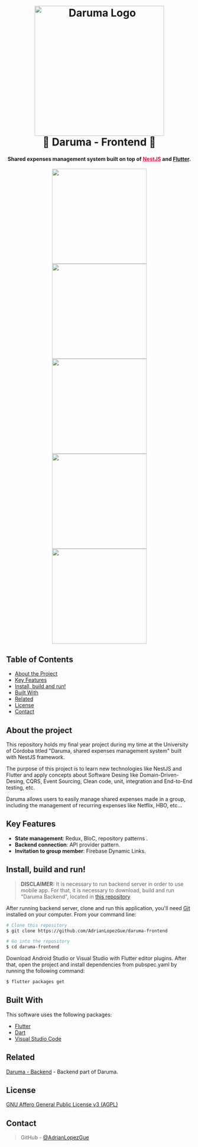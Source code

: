 <h1 align="center">
  <br>
  <a href="https://github.com/AdrianLopezGue/daruma-backend"><img src="assets/daruma-logo-black.png" alt="Daruma Logo" width="350"></a>
  <br>
  🎎 Daruma - Frontend 🎎
  <br>
</h1>


<h4 align="center">Shared expenses management system built on top of <a href="https://nestjs.com/" target="_blank" style="color:#ED1543;">NestJS</a> and <a href="https://flutter.dev/" target="_blank" style="color:##0276E8;">Flutter</a>.</h4>

<p align="center">
  <img src="screenshots/groups.png" width="256" hspace="4">
  <img src="screenshots/history.png" width="256" hspace="4">
  <img src="screenshots/balances.png" width="256" hspace="4">
  <img src="screenshots/new-bill.png" width="256" hspace="4">
  <img src="screenshots/detail-bill.png" width="256" hspace="4">
</p>

## Table of Contents
* [About the Project](#about-the-project)
* [Key Features](#key-features)
* [Install, build and run!](#download)
* [Built With](#build)
* [Related](#related)
* [License](#license)
* [Contact](#contact)

## About the project
This repository holds my final year project during my time at the University of Córdoba titled "Daruma, shared expenses management system" built with NestJS framework.

The purpose of this project is to learn new technologies like NestJS and Flutter and apply concepts about Software Desing like Domain-Driven-Desing, CQRS, Event Sourcing, Clean code, unit, integration and End-to-End testing, etc.

Daruma allows users to easily manage shared expenses made in a group, including the management of recurring expenses like Netflix, HBO, etc...



## Key Features

* **State management**: Redux, BloC, repository patterns .
* **Backend connection**: API provider pattern.
* **Invitation to group member**: Firebase Dynamic Links.

## Install, build and run!

> **DISCLAIMER:** It is necessary to run backend server in order to use mobile app. For that, it is necessary to download, build and run "Daruma Backend", located in [this repository](https://github.com/AdrianLopezGue/daruma-backend)

After running backend server, clone and run this application, you'll need [Git](https://git-scm.com) installed on your computer. From your command line:

```bash
# Clone this repository
$ git clone https://github.com/AdrianLopezGue/daruma-frontend

# Go into the repository
$ cd daruma-frontend
```

Download Android Studio or Visual Studio with Flutter editor plugins. After that, open the project and install dependencies from pubspec.yaml by running the following command:
```bash
$ flutter packages get
```

## Built With

This software uses the following packages:

- [Flutter](https://flutter.dev/)
- [Dart](https://dart.dev/)
- [Visual Studio Code](https://code.visualstudio.com/)

## Related

[Daruma - Backend](https://github.com/AdrianLopezGue/daruma-backend) - Backend part of Daruma.

## License

[GNU Affero General Public License v3 (AGPL)](https://www.gnu.org/licenses/agpl-3.0.en.html)

## Contact

> GitHub - [@AdrianLopezGue](https://github.com/zoro9519) 
